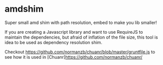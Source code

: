 amdshim
=======

Super small amd shim with path resolution, embed to make you lib smaller!

If you are creating a Javascript library and want to use RequireJS to maintain the dependencies, but afraid of inflation of the file size, this tool is idea to be used as dependency resolution shim.

Checkout <https://github.com/normanzb/chuanr/blob/master/gruntfile.js> to see how it is used in [Chuanr]<https://github.com/normanzb/chuanr/>